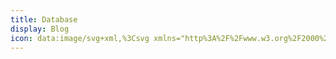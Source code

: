 ```yaml
---
title: Database
display: Blog
icon: data:image/svg+xml,%3Csvg xmlns="http%3A%2F%2Fwww.w3.org%2F2000%2Fsvg" width="256" height="256" viewBox="0 0 256 256"%3E%3Cpath fill="currentColor" d="M128 24c-53.83 0-96 24.6-96 56v96c0 31.4 42.17 56 96 56s96-24.6 96-56V80c0-31.4-42.17-56-96-56Zm80 104c0 9.62-7.88 19.43-21.61 26.92C170.93 163.35 150.19 168 128 168s-42.93-4.65-58.39-13.08C55.88 147.43 48 137.62 48 128v-16.64c17.06 15 46.23 24.64 80 24.64s62.94-9.68 80-24.64Zm-21.61 74.92C170.93 211.35 150.19 216 128 216s-42.93-4.65-58.39-13.08C55.88 195.43 48 185.62 48 176v-16.64c17.06 15 46.23 24.64 80 24.64s62.94-9.68 80-24.64V176c0 9.62-7.88 19.43-21.61 26.92Z"%2F%3E%3C%2Fsvg%3E
---
```


<BlogList />
